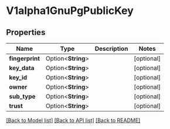# V1alpha1GnuPgPublicKey

## Properties

Name | Type | Description | Notes
------------ | ------------- | ------------- | -------------
**fingerprint** | Option<**String**> |  | [optional]
**key_data** | Option<**String**> |  | [optional]
**key_id** | Option<**String**> |  | [optional]
**owner** | Option<**String**> |  | [optional]
**sub_type** | Option<**String**> |  | [optional]
**trust** | Option<**String**> |  | [optional]

[[Back to Model list]](../README.md#documentation-for-models) [[Back to API list]](../README.md#documentation-for-api-endpoints) [[Back to README]](../README.md)


